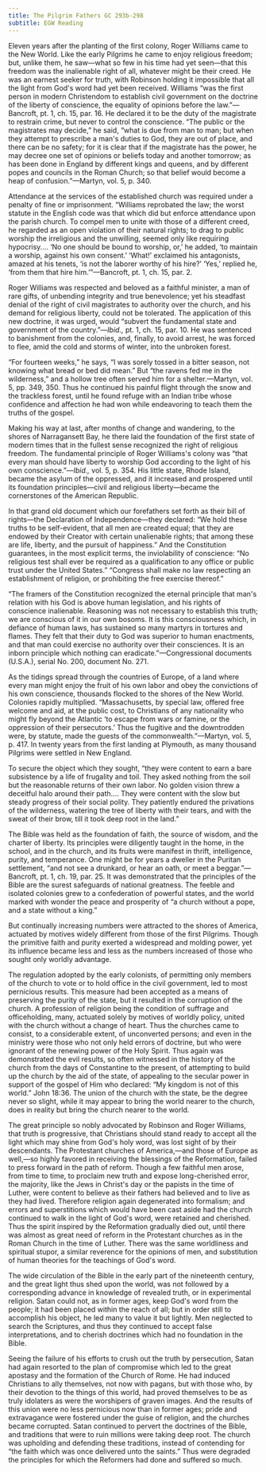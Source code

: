 ```yaml
---
title: The Pilgrim Fathers GC 293b-298
subtitle: EGW Reading
---
```


Eleven years after the planting of the first colony, Roger Williams came to the New World. Like the early Pilgrims he came to enjoy religious freedom; but, unlike them, he saw—what so few in his time had yet seen—that this freedom was the inalienable right of all, whatever might be their creed. He was an earnest seeker for truth, with Robinson holding it impossible that all the light from God's word had yet been received. Williams “was the first person in modern Christendom to establish civil government on the doctrine of the liberty of conscience, the equality of opinions before the law.”—Bancroft, pt. 1, ch. 15, par. 16. He declared it to be the duty of the magistrate to restrain crime, but never to control the conscience. “The public or the magistrates may decide,” he said, “what is due from man to man; but when they attempt to prescribe a man's duties to God, they are out of place, and there can be no safety; for it is clear that if the magistrate has the power, he may decree one set of opinions or beliefs today and another tomorrow; as has been done in England by different kings and queens, and by different popes and councils in the Roman Church; so that belief would become a heap of confusion.”—Martyn, vol. 5, p. 340.

Attendance at the services of the established church was required under a penalty of fine or imprisonment. “Williams reprobated the law; the worst statute in the English code was that which did but enforce attendance upon the parish church. To compel men to unite with those of a different creed, he regarded as an open violation of their natural rights; to drag to public worship the irreligious and the unwilling, seemed only like requiring hypocrisy.... ‘No one should be bound to worship, or,’ he added, ‘to maintain a worship, against his own consent.’ ‘What!’ exclaimed his antagonists, amazed at his tenets, ‘is not the laborer worthy of his hire?’ ‘Yes,’ replied he, ‘from them that hire him.’”—Bancroft, pt. 1, ch. 15, par. 2.

Roger Williams was respected and beloved as a faithful minister, a man of rare gifts, of unbending integrity and true benevolence; yet his steadfast denial of the right of civil magistrates to authority over the church, and his demand for religious liberty, could not be tolerated. The application of this new doctrine, it was urged, would “subvert the fundamental state and government of the country.”—_Ibid.,_ pt. 1, ch. 15, par. 10. He was sentenced to banishment from the colonies, and, finally, to avoid arrest, he was forced to flee, amid the cold and storms of winter, into the unbroken forest.

“For fourteen weeks,” he says, “I was sorely tossed in a bitter season, not knowing what bread or bed did mean.” But “the ravens fed me in the wilderness,” and a hollow tree often served him for a shelter.—Martyn, vol. 5, pp. 349, 350. Thus he continued his painful flight through the snow and the trackless forest, until he found refuge with an Indian tribe whose confidence and affection he had won while endeavoring to teach them the truths of the gospel.

Making his way at last, after months of change and wandering, to the shores of Narragansett Bay, he there laid the foundation of the first state of modern times that in the fullest sense recognized the right of religious freedom. The fundamental principle of Roger Williams's colony was “that every man should have liberty to worship God according to the light of his own conscience.”—_Ibid.,_ vol. 5, p. 354. His little state, Rhode Island, became the asylum of the oppressed, and it increased and prospered until its foundation principles—civil and religious liberty—became the cornerstones of the American Republic.

In that grand old document which our forefathers set forth as their bill of rights—the Declaration of Independence—they declared: “We hold these truths to be self-evident, that all men are created equal; that they are endowed by their Creator with certain unalienable rights; that among these are life, liberty, and the pursuit of happiness.” And the Constitution guarantees, in the most explicit terms, the inviolability of conscience: “No religious test shall ever be required as a qualification to any office or public trust under the United States.” “Congress shall make no law respecting an establishment of religion, or prohibiting the free exercise thereof.”

“The framers of the Constitution recognized the eternal principle that man's relation with his God is above human legislation, and his rights of conscience inalienable. Reasoning was not necessary to establish this truth; we are conscious of it in our own bosoms. It is this consciousness which, in defiance of human laws, has sustained so many martyrs in tortures and flames. They felt that their duty to God was superior to human enactments, and that man could exercise no authority over their consciences. It is an inborn principle which nothing can eradicate.”—Congressional documents (U.S.A.), serial No. 200, document No. 271.

As the tidings spread through the countries of Europe, of a land where every man might enjoy the fruit of his own labor and obey the convictions of his own conscience, thousands flocked to the shores of the New World. Colonies rapidly multiplied. “Massachusetts, by special law, offered free welcome and aid, at the public cost, to Christians of any nationality who might fly beyond the Atlantic ‘to escape from wars or famine, or the oppression of their persecutors.’ Thus the fugitive and the downtrodden were, by statute, made the guests of the commonwealth.”—Martyn, vol. 5, p. 417. In twenty years from the first landing at Plymouth, as many thousand Pilgrims were settled in New England.

To secure the object which they sought, “they were content to earn a bare subsistence by a life of frugality and toil. They asked nothing from the soil but the reasonable returns of their own labor. No golden vision threw a deceitful halo around their path.... They were content with the slow but steady progress of their social polity. They patiently endured the privations of the wilderness, watering the tree of liberty with their tears, and with the sweat of their brow, till it took deep root in the land.”

The Bible was held as the foundation of faith, the source of wisdom, and the charter of liberty. Its principles were diligently taught in the home, in the school, and in the church, and its fruits were manifest in thrift, intelligence, purity, and temperance. One might be for years a dweller in the Puritan settlement, “and not see a drunkard, or hear an oath, or meet a beggar.”—Bancroft, pt. 1, ch. 19, par. 25. It was demonstrated that the principles of the Bible are the surest safeguards of national greatness. The feeble and isolated colonies grew to a confederation of powerful states, and the world marked with wonder the peace and prosperity of “a church without a pope, and a state without a king.”

But continually increasing numbers were attracted to the shores of America, actuated by motives widely different from those of the first Pilgrims. Though the primitive faith and purity exerted a widespread and molding power, yet its influence became less and less as the numbers increased of those who sought only worldly advantage.

The regulation adopted by the early colonists, of permitting only members of the church to vote or to hold office in the civil government, led to most pernicious results. This measure had been accepted as a means of preserving the purity of the state, but it resulted in the corruption of the church. A profession of religion being the condition of suffrage and officeholding, many, actuated solely by motives of worldly policy, united with the church without a change of heart. Thus the churches came to consist, to a considerable extent, of unconverted persons; and even in the ministry were those who not only held errors of doctrine, but who were ignorant of the renewing power of the Holy Spirit. Thus again was demonstrated the evil results, so often witnessed in the history of the church from the days of Constantine to the present, of attempting to build up the church by the aid of the state, of appealing to the secular power in support of the gospel of Him who declared: “My kingdom is not of this world.” John 18:36. The union of the church with the state, be the degree never so slight, while it may appear to bring the world nearer to the church, does in reality but bring the church nearer to the world.

The great principle so nobly advocated by Robinson and Roger Williams, that truth is progressive, that Christians should stand ready to accept all the light which may shine from God's holy word, was lost sight of by their descendants. The Protestant churches of America,—and those of Europe as well,—so highly favored in receiving the blessings of the Reformation, failed to press forward in the path of reform. Though a few faithful men arose, from time to time, to proclaim new truth and expose long-cherished error, the majority, like the Jews in Christ's day or the papists in the time of Luther, were content to believe as their fathers had believed and to live as they had lived. Therefore religion again degenerated into formalism; and errors and superstitions which would have been cast aside had the church continued to walk in the light of God's word, were retained and cherished. Thus the spirit inspired by the Reformation gradually died out, until there was almost as great need of reform in the Protestant churches as in the Roman Church in the time of Luther. There was the same worldliness and spiritual stupor, a similar reverence for the opinions of men, and substitution of human theories for the teachings of God's word.

The wide circulation of the Bible in the early part of the nineteenth century, and the great light thus shed upon the world, was not followed by a corresponding advance in knowledge of revealed truth, or in experimental religion. Satan could not, as in former ages, keep God's word from the people; it had been placed within the reach of all; but in order still to accomplish his object, he led many to value it but lightly. Men neglected to search the Scriptures, and thus they continued to accept false interpretations, and to cherish doctrines which had no foundation in the Bible.

Seeing the failure of his efforts to crush out the truth by persecution, Satan had again resorted to the plan of compromise which led to the great apostasy and the formation of the Church of Rome. He had induced Christians to ally themselves, not now with pagans, but with those who, by their devotion to the things of this world, had proved themselves to be as truly idolaters as were the worshipers of graven images. And the results of this union were no less pernicious now than in former ages; pride and extravagance were fostered under the guise of religion, and the churches became corrupted. Satan continued to pervert the doctrines of the Bible, and traditions that were to ruin millions were taking deep root. The church was upholding and defending these traditions, instead of contending for “the faith which was once delivered unto the saints.” Thus were degraded the principles for which the Reformers had done and suffered so much.